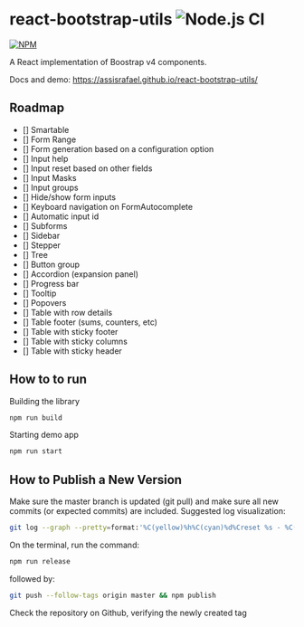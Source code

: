 # react-bootstrap-utils ![Node.js CI](https://github.com/assisrafael/react-bootstrap-utils/workflows/Node.js%20CI/badge.svg?branch=master)

[![NPM](https://nodei.co/npm/react-bootstrap-utils.png)](https://nodei.co/npm/react-bootstrap-utils/)

A React implementation of Boostrap v4 components.

Docs and demo: https://assisrafael.github.io/react-bootstrap-utils/

## Roadmap

- [] Smartable
- [] Form Range
- [] Form generation based on a configuration option
- [] Input help
- [] Input reset based on other fields
- [] Input Masks
- [] Input groups
- [] Hide/show form inputs
- [] Keyboard navigation on FormAutocomplete
- [] Automatic input id
- [] Subforms
- [] Sidebar
- [] Stepper
- [] Tree
- [] Button group
- [] Accordion (expansion panel)
- [] Progress bar
- [] Tooltip
- [] Popovers
- [] Table with row details
- [] Table footer (sums, counters, etc)
- [] Table with sticky footer
- [] Table with sticky columns
- [] Table with sticky header

## How to to run

Building the library

```bash
npm run build
```

Starting demo app

```bash
npm run start
```

## How to Publish a New Version

Make sure the master branch is updated (git pull) and make sure all new commits (or expected commits) are included. 
Suggested log visualization:

```bash
git log --graph --pretty=format:'%C(yellow)%h%C(cyan)%d%Creset %s - %C(blue)%an%Creset, %C(white)%ar%Creset'
```

On the terminal, run the command:

```bash
npm run release
```

followed by:

```bash
git push --follow-tags origin master && npm publish
```

Check the repository on Github, verifying the newly created tag
